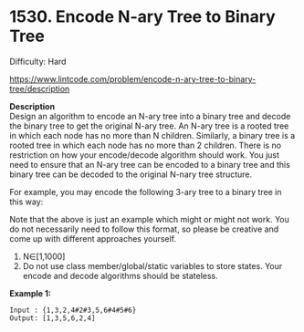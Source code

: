 # 1530. Encode N-ary Tree to Binary Tree

Difficulty: Hard

https://www.lintcode.com/problem/encode-n-ary-tree-to-binary-tree/description

**Description**  
Design an algorithm to encode an N-ary tree into a binary tree and decode the binary tree to get the original N-ary tree. An N-ary tree is a rooted tree in which each node has no more than N children. Similarly, a binary tree is a rooted tree in which each node has no more than 2 children. There is no restriction on how your encode/decode algorithm should work. You just need to ensure that an N-ary tree can be encoded to a binary tree and this binary tree can be decoded to the original N-nary tree structure.

For example, you may encode the following 3-ary tree to a binary tree in this way:

Note that the above is just an example which might or might not work. You do not necessarily need to follow this format, so please be creative and come up with different approaches yourself.

1. N∈[1,1000]
2. Do not use class member/global/static variables to store states. Your encode and decode algorithms should be stateless.

**Example 1:**
```
Input : {1,3,2,4#2#3,5,6#4#5#6}
Output: [1,3,5,6,2,4]
```
